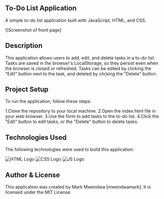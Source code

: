## To-Do List Application
A simple to-do list application built with JavaScript, HTML, and CSS.

![Screenshot of front page] 

## Description
This application allows users to add, edit, and delete tasks in a to-do list. Tasks are saved in the browser's LocalStorage, so they persist even when the browser is closed or refreshed. Tasks can be edited by clicking the "Edit" button next to the task, and deleted by clicking the "Delete" button.

## Project Setup
To run the application, follow these steps:

1.Clone the repository to your local machine.
2.Open the index.html file in your web browser.
3.Use the form to add tasks to the to-do list.
4.Click the "Edit" button to edit tasks, or the "Delete" button to delete tasks.
## Technologies Used
The following technologies were used to build this application:

![HTML Logo](https://www.google.com/imgres?imgurl=https%3A%2F%2Fupload.wikimedia.org%2Fwikipedia%2Fcommons%2Fthumb%2F6%2F61%2FHTML5_logo_and_wordmark.svg%2F640px-HTML5_logo_and_wordmark.svg.png&tbnid=Dok8zXrc1xqegM&vet=12ahUKEwiynNm33OP-AhUCmicCHSdZDFEQMygAegUIARDjAQ..i&imgrefurl=https%3A%2F%2Fen.wikipedia.org%2Fwiki%2FHTML&docid=1Ted8cCjatfjsM&w=640&h=640&q=html&hl=en-US&ved=2ahUKEwiynNm33OP-AhUCmicCHSdZDFEQMygAegUIARDjAQ)
![CSS Logo](https://www.google.com/imgres?imgurl=https%3A%2F%2Fupload.wikimedia.org%2Fwikipedia%2Fcommons%2Fthumb%2Fd%2Fd5%2FCSS3_logo_and_wordmark.svg%2F1200px-CSS3_logo_and_wordmark.svg.png&tbnid=CQe3fY7nNccEWM&vet=12ahUKEwjDrsXZ3OP-AhW0nCcCHTHHCJcQMygAegUIARDiAQ..i&imgrefurl=https%3A%2F%2Fen.wikipedia.org%2Fwiki%2FCSS&docid=m95i5R440PM28M&w=1200&h=1693&q=css&hl=en-US&ved=2ahUKEwjDrsXZ3OP-AhW0nCcCHTHHCJcQMygAegUIARDiAQ)
![JS Logo](https://www.google.com/imgres?imgurl=https%3A%2F%2Fwww.javascripttutorial.net%2Fwp-content%2Fuploads%2F2021%2F04%2FJavaScript-Tutorial.svg&tbnid=hU9s2YTIGmF2PM&vet=12ahUKEwi86vXo3OP-AhWcmycCHQfUB1wQMygAegUIARCKAQ..i&imgrefurl=https%3A%2F%2Fwww.javascripttutorial.net%2F&docid=OPjezLJLbOw5kM&w=800&h=800&q=js&hl=en-US&ved=2ahUKEwi86vXo3OP-AhWcmycCHQfUB1wQMygAegUIARCKAQ)

## Author & License
This application was created by Mark Mwendwa [mwendwamark]. It is licensed under the MIT License.






